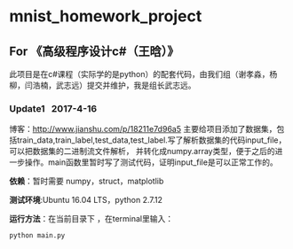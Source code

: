 # mnist_homework_project
## For 《高级程序设计c#（王晗）》
此项目是在c#课程（实际学的是python）的配套代码，由我们组（谢孝淼，杨柳，闫浩楠，武志远）提交并维护，我是组长武志远。


### Update1   2017-4-16
博客：http://www.jianshu.com/p/18211e7d96a5
主要给项目添加了数据集，包括train_data,train_label,test_data,test_label.写了解析数据集的代码input_file，可以把数据集的二进制流文件解析，
并转化成numpy.array类型，便于之后的进一步操作。main函数里暂时写了测试代码，证明input_file是可以正常工作的。

**依赖**：暂时需要 numpy，struct，matplotlib

**测试环境**:Ubuntu 16.04 LTS，python 2.7.12

**运行方法**：在当前目录下 ，在terminal里输入：
```
python main.py
```
